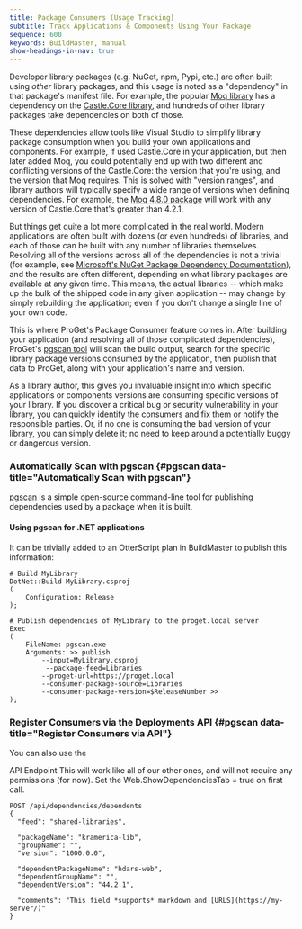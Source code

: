 ```yaml
---
title: Package Consumers (Usage Tracking)
subtitle: Track Applications & Components Using Your Package
sequence: 600
keywords: BuildMaster, manual
show-headings-in-nav: true
---
```


Developer library packages (e.g. NuGet, npm, Pypi, etc.) are often built using *other* library packages, and this usage is noted as a "dependency" in that package's manifest file. For example, the popular [Moq library](https://www.nuget.org/packages/Moq/) has a dependency on the [Castle.Core library](https://www.nuget.org/packages/Castle.Core/), and hundreds of other library packages take dependencies on both of those.

These dependencies allow tools like Visual Studio to simplify library package consumption when you build your own applications and components. For example, if used Castle.Core in your application, but then later added Moq, you could potentially end up with two different and conflicting versions of the Castle.Core: the version that you're using, and the version that Moq requires. This is solved with "version ranges", and library authors will typically specify a wide range of versions when defining dependencies. For example, the [Moq 4.8.0 package](https://www.nuget.org/packages/Moq/4.8.0) will work with any version of Castle.Core that's greater than 4.2.1.

But things get quite a lot more complicated in the real world. Modern applications are often built with dozens (or even hundreds) of libraries, and each of those can be built with any number of libraries themselves. Resolving all of the versions across all of the dependencies is not a trivial (for example, see [Microsoft's NuGet Package Dependency Documentation](https://docs.microsoft.com/en-us/nuget/concepts/dependency-resolution)), and the results are often different, depending on what library packages are available at any given time.  This means, the actual libraries -- which make up the bulk of the shipped code in any given application -- may change by simply rebuilding the application; even if you don't change a single line of your own code.

This is where ProGet's Package Consumer feature comes in. After building your application (and resolving all of those complicated dependencies), ProGet's [pgscan tool](#pgscan) will scan the build output, search for the specific library package versions consumed by the application, then publish that data to ProGet, along with your application's name and version.

As a library author, this gives you invaluable insight into which specific applications or components versions are consuming specific versions of your library. If you discover a critical bug or security vulnerability in your library, you can quickly identify the consumers and fix them or notify the responsible parties. Or, if no one is consuming the bad version of your library, you can simply delete it; no need to keep around a potentially buggy or dangerous version.

### Automatically Scan with pgscan {#pgscan data-title="Automatically Scan with pgscan"}

[pgscan](https://github.com/Inedo/pgscan) is a simple open-source command-line tool for publishing dependencies used by a package when it is built.


#### Using pgscan for .NET applications

It can be trivially added to an OtterScript plan in BuildMaster to publish this information:

    # Build MyLibrary
    DotNet::Build MyLibrary.csproj
    (
        Configuration: Release
    );

    # Publish dependencies of MyLibrary to the proget.local server
    Exec
    (
        FileName: pgscan.exe
        Arguments: >> publish 
            --input=MyLibrary.csproj 
             --package-feed=Libraries 
            --proget-url=https://proget.local 
            --consumer-package-source=Libraries 
            --consumer-package-version=$ReleaseNumber >>
    );

### Register Consumers via the Deployments API {#pgscan data-title="Register Consumers via API"}
You can also use the 

API Endpoint
This will work like all of our other ones, and will not require any permissions (for now). Set the Web.ShowDependenciesTab = true on first call.

```
POST /api/dependencies/dependents
{
  "feed": "shared-libraries",

  "packageName": "kramerica-lib",
  "groupName": "",
  "version": "1000.0.0",

  "dependentPackageName": "hdars-web",
  "dependentGroupName": "",
  "dependentVersion": "44.2.1",

  "comments": "This field *supports* markdown and [URLS](https://my-server/)"
}
```
